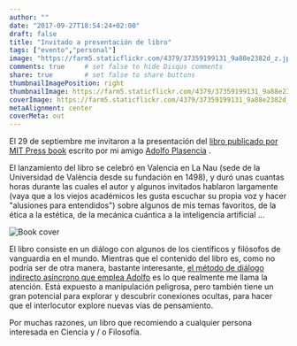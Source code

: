 ```yaml
---
author: ""
date: "2017-09-27T18:54:24+02:00"
draft: false
title: "Invitado a presentación de libro"
tags: ["evento","personal"]
image: "https://farm5.staticflickr.com/4379/37359199131_9a88e2382d_z.jpg"
comments: true     # set false to hide Disqus comments
share: true        # set false to share buttons
thumbnailImagePosition: right
thumbnailImage: https://farm5.staticflickr.com/4379/37359199131_9a88e2382d_z.jpg
coverImage: https://farm5.staticflickr.com/4379/37359199131_9a88e2382d_z.jpg
metaAlignment: center
coverMeta: out
---
```


El 29 de septiembre me invitaron a la presentación del [libro publicado por MIT Press book](https://www.amazon.com/Universe-Hologram-Scientists-Provocative-Questions/dp/0262036010) escrito por mi amigo [Adolfo Plasencia](https://mitpress.mit.edu/authors/adolfo-plasencia) .

<!--more-->

El lanzamiento del libro se celebró en Valencia en La Nau (sede de la Universidad de València desde su fundación en 1498), y duró unas cuantas horas durante las cuales el autor y algunos invitados hablaron largamente (vaya que a los viejos académicos les gusta escuchar su propia voz y hacer "alusiones para entendidos") sobre algunos de mis temas favoritos, de la ética a la estética, de la mecánica cuántica a la inteligencia artificial ...

![Book cover](https://mitpress.mit.edu/sites/default/files/imagecache/booklist_default/9780262036016_1.jpg) 

El libro consiste en un diálogo con algunos de los científicos y filósofos de vanguardia en el mundo. Mientras que el contenido del libro es, como no podría ser de otra manera, bastante interesante, [el método de diálogo indirecto asíncrono que emplea Adolfo](https://mitpress.mit.edu/blog/dialogue-about-dialogues-adolfo-plasencia-speaking-scientists)  es lo que realmente me llama la atención. Está expuesto a manipulación peligrosa, pero también tiene un gran potencial para explorar y descubrir conexiones ocultas, para hacer que el interlocutor explore nuevas vías de pensamiento.

Por muchas razones, un libro que recomiendo a cualquier persona interesada en Ciencia y / o Filosofía.


